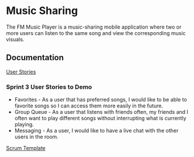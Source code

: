# Music Sharing
The FM Music Player is a music-sharing mobile application where two or more users can listen to the same song and view the corresponding music visuals. 

## Documentation
[User Stories](https://docs.google.com/document/d/1wzlLbw7m6ggItiiTl4VYiQNSGIIzgpAHu4oyI8SCSow/edit?usp=sharing)
### Sprint 3 User Stories to Demo
* Favorites - As a user that has preferred songs, I would like to be able to favorite songs so I can access them more easily in the future. 
* Group Queue - As a user that listens with friends often, my friends and I often want to play different songs without interrupting what is currently playing.
* Messaging - As a user, I would like to have a live chat with the other users in the room.

[Scrum Template](https://docs.google.com/spreadsheets/d/1nhRw-kVF4KX5-mIonh-vHwY4g8o0PF9JAonYF4kTRXc/edit?usp=sharing)
